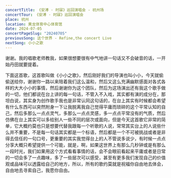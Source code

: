 ```yaml
---
concertTitle: 《安溥 · 时寐》巡回演唱会 - 杭州场
concertTour: 《安溥 · 时寐》巡回演唱会
place: 杭州
location: 黄龙体育中心体育馆
date: 2024-07-05
concertPageSlug: "20240705"
previousSong: 这个世界 - Refine,the concert Live
nextSong: 小小之歌
---
```

谢谢。我的唱歌老师教我，如果很想要很有中气地讲一句话又不会破音的话，一开始丹田就要提着。

下面这首歌，这首歌叫做《小小之歌》，然后刚好我们的导演也叫小小，今天就偷偷送给你，谢谢你一路以来陪着我们这么温和，然后又这么充满幽默感面对各式各样的大大小小的事情，然后谢谢你为这个团队，然后为这场演出还有我这个歌手做的一切，他们都说在台上讲的每一句话，不管入不入戏，其实都有演的成分在，那坦白说，其实身为创作歌手我也是非常认同这句话的，在台上其实有时候都会希望有什么东西可以突然附身一下让我脱离我自己觉得平庸而琐碎的这个平常认知的自己，然后多那么一点点灵气，多那么一点点灵感，多一点点平常没有的气质，然后仿佛在台上其实可以多给别人一些不同的层次或面向，但是今天这首歌它非常的简单，它大概约莫也只是想要代替我跟每一个听歌的人说，常常其实台上的人说些什么并不重要，不是每一句话其实都是一个标语，然后都是一个不可被挑战或者是非得去信任的一句口号，更重要的其实我觉得台上的人不管说多说少，有时候一点点分享大概只希望提供一个可能，就是，啊，如果这世界上有那么几秒钟或是有那么一段时光，我们如果用这个方式看看事情的话，会不会眼前看起来平庸或者是日常的一切会多了一点趣味，多了一些层次可以感受，甚至有更多我们发现自己的价值观或品味可以透露给自己的地方，所以，所有的歌约莫就是祝福你自由地去体会，自由地去寻索自己，我愿你自由。